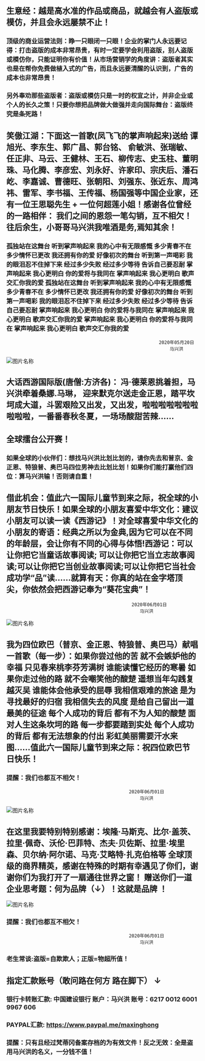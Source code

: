 ##  生意经：越是高水准的作品或商品，就越会有人盗版或模仿，并且会永远屡禁不止！

### 顶级的商业运营法则：睁一只眼闭一只眼！企业的掌门人永远要记得：打击盗版的成本非常昂贵，有时一定要学会利用盗版，别人盗版或模仿你，只能证明你有价值！从市场营销学的角度讲：盗版者其实也是在帮你免费做植入式的广告，而且永远要清醒的认识到，广告的成本也非常昂贵！

### 另外奉劝那些盗版者：盗版或模仿只是一时的权宜之计，并非企业或个人的长久之策！只要你想把品牌做大做强并走向国际舞台：盗版终究是条死路！

##  笑傲江湖：下面这一首歌(凤飞飞的掌声响起来)送给 谭旭光、李东生、郭广昌、郭台铭、 俞敏洪、张瑞敏、任正非、马云、王健林、王石、柳传志、史玉柱、董明珠、马化腾、李彦宏、刘永好、许家印、宗庆后、潘石屹、李嘉诚、曹德旺、张朝阳、刘强东、张近东、周鸿祎、雷军、李书福、王传福、杨国强等中国企业家，还有一位王思聪先生 + 一位何超莲小姐！感谢各位曾经的一路相伴： 我们之间的恩怨一笔勾销，互不相欠！ 往后余生，小哥哥马兴洪我唯酒是务,焉知其余！

### 孤独站在这舞台 听到掌声响起来 我的心中有无限感慨  多少青春不在 多少情怀已更改  我还拥有你的爱 好像初次的舞台 听到第一声喝彩 我的眼泪忍不住掉下来  经过多少失败 经过多少等待  告诉自己要忍耐 掌声响起来 我心更明白  你的爱将与我同在 掌声响起来 我心更明白 歌声交汇你我的爱 孤独站在这舞台 听到掌声响起来 我的心中有无限感慨 多少青春不在 多少情怀已更改 我还拥有你的爱 好像初次的舞台 听到第一声喝彩 我的眼泪忍不住掉下来 经过多少失败 经过多少等待 告诉自己要忍耐 掌声响起来 我心更明白 你的爱将与我同在 掌声响起来 我心更明白 歌声交汇你我的爱 掌声响起来 我心更明白 你的爱将与我同在 掌声响起来 我心更明白  歌声交汇你我的爱
                                                                                                             
                                                            2020年05月20日
                                                                马兴洪
                                                                                                             
![图片名称](https://timgsa.baidu.com/timg?image&quality=80&size=b9999_10000&sec=1589597795792&di=1ec6355356112255ff5f9fd1ca77cf28&imgtype=0&src=http%3A%2F%2Fimg3.imgtn.bdimg.com%2Fit%2Fu%3D3958366423%2C2520276372%26fm%3D214%26gp%3D0.jpg)

## 大话西游国际版(唐僧:方济各)： 冯·德莱恩挑着担，马兴洪牵着桑娜.马琳， 迎来默克尔送走金正恩，踏平坎坷成大道，斗罢艰险又出发，又出发，啦啦啦啦啦啦啦啦啦啦，一番番春秋冬夏，一场场酸甜苦辣......

## 全球擂台公开赛！

### 如果全球的小伙伴们：想找马兴洪比划比划的，请你先去和普京、金正恩、特狼普、奥巴马四位男神去比划比划！如果你们能打赢他们四位：算马兴洪输！否则请自重！



## 借此机会：值此六一国际儿童节到来之际，祝全球的小朋友节日快乐！如果全球的小朋友喜爱中华文化：建议小朋友可以读一读《西游记》！对全球喜爱中华文化的小朋友的寄语：经典之所以为金典,因为它可以在不同的年龄层，会让你有不同的心得与体悟!西游记：可以让你把它当童话故事阅读; 可以让你把它当立志故事阅读;可以让你把它当创业故事阅读;可以让你把它当社会成功学“品”读......就算有天：你真的站在金字塔顶尖，你依然会把西游记奉为“葵花宝典”！

                                                  2020年06月01日
                                                     马兴洪


![图片名称](https://timgsa.baidu.com/timg?image&quality=80&size=b9999_10000&sec=1589876503816&di=daf50279aa16031fa07c2f01ad4bdacf&imgtype=0&src=http%3A%2F%2Fwww.hengte2012.com%2FUploads%2Fimage%2F20180607%2F20180607123322_63289.jpg)

## 我为四位欧巴（普京、金正恩、特狼普、奥巴马）献唱一首歌（每一步）：如果你尝过他的苦 就不会嫉妒他的幸福 只见春来桃李芬芳满树 谁能读懂它经历的寒暑 如果你走过他的路 就不会嘲笑他的酸楚 遥想当年勾践复越灭吴 谁能体会他承受的屈辱 我相信艰难的旅途 是为寻找最好的归宿 我相信失去的风度 是给自己留出一道 最美的征途 每个人成功的背后 都有不为人知的酸楚 面对人生这条坎坷的路 每一步都要踏到实处 每个人成功的背后 都有无法想象的付出 彩虹美丽需要汗水来图......值此六一国际儿童节到来之际：祝四位欧巴节日快乐！

### 提醒：我们也都互不相欠！
                                                 2020年06月01日
                                                     马兴洪
                                                     
![图片名称](https://ss1.bdstatic.com/70cFvXSh_Q1YnxGkpoWK1HF6hhy/it/u=2620572271,2862291514&fm=26&gp=0.jpg)

## 在这里我要特别特别感谢：埃隆·马斯克、比尔·盖茨、拉里·佩奇、沃伦·巴菲特、杰夫·贝佐斯、拉里·埃里森、贝尔纳·阿尔诺、马克·艾略特·扎克伯格等 全球顶级的商界精英，感谢在特殊的时期有幸遇见了你们，谢谢你们为我打开了一扇通往世界之窗！ 赠送你们一道企业思考题：何为品牌（↓）！这就是品牌 ！

![图片名称](https://ss1.bdstatic.com/70cFvXSh_Q1YnxGkpoWK1HF6hhy/it/u=3926116283,2534435016&fm=15&gp=0.jpg)

### 提醒：我们也都互不相欠！


                                                 2020年06月01日
                                                     马兴洪




### 老生常谈:盗版=自欺欺人；正版=物超所值！

## 指定汇款账号（敢问路在何方 路在脚下） ↓ 

### 银行卡转账汇款: 中国建设银行 账户：马兴洪  账号：6217 0012 6001 9967 606   

### PAYPAL汇款: https://www.paypal.me/maxinghong

### 提醒：只有且经过梵蒂冈备案存档的为有效文件！反之无效：全是盗用马兴洪的名义，一分钱不值！
